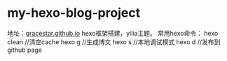 # my-hexo-blog-project
地址：[gracestar.github.io](https://gracestar.github.io/)
hexo框架搭建，yilia主题。
常用hexo命令：
hexo clean //清空cache
hexo g //生成博文
hexo s //本地调试模式
hexo d //发布到github page

